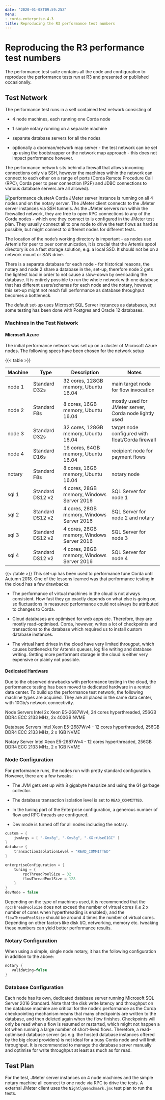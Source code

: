 ```yaml
---
date: '2020-01-08T09:59:25Z'
menu:
- corda-enterprise-4-3
title: Reproducing the R3 performance test numbers
---
```



# Reproducing the R3 performance test numbers

The performance test suite contains all the code and configuration to reproduce the performance tests run at R3 and
            presented or published occasionally.


## Test Network

The performance test runs in a self contained test network consisting of


* 4 node machines, each running one Corda node


* 1 simple notary running on a separate machine


* separate database servers for all the nodes


* optionally a doorman/network map server - the test network can be set up using the bootstrapper or the network map
                        approach - this does not impact performance however.


The performance network sits behind a firewall that allows incoming connections only via SSH, however the machines
                within the network can connect to each other on a range of ports (Corda Remote Procedure Call (RPC), Corda peer to
                peer connection (P2P) and JDBC connections to various database servers are all allowed).

![performance cluster](performance-testing/resources/performance-cluster.png "performance cluster")A Corda JMeter server instance is running on all 4 nodes and on the notary server. The JMeter client connects to the
                JMeter server instances via SSH tunnels. As the JMeter servers run within the firewalled network, they are free to
                open RPC connections to any of the Corda nodes - which one they connect to is configured in the JMeter test plan.
                They usually connect all to one node to drive the test flows as hard as possible, but might connect to different
                nodes for different tests.

The location of the node’s working directory is important - as nodes use Artemis for peer to peer communication, it is
                crucial that the Artemis spool directory is on a fast storage solution, e.g. a local SSD. It should not be on a network
                mount or SAN drive.

There is a separate database for each node - for historical reasons, the notary and node 2 share a database in the,
                set-up, therefore node 2 gets the lightest load in order to not cause a slow-down by overloading the database. It
                is entirely possible to run the whole network with one database that has different users/schemas for each node and the
                notary, however, this set-up might not reach full performance as database throughput becomes a bottleneck.

The default set-up uses Microsoft SQL Server instances as databases, but some testing has been done with Postgres
                and Oracle 12 databases.


### Machines in the Test Network


#### Microsoft Azure

The initial performance network was set up on a cluster of Microsoft Azure nodes. The following specs have been chosen
                        for the network setup


{{< table >}}

|Machine|Type|Description|Notes|
|---------|------------------|-------------------------------------------|---------------------------------------------------------|
|node 1|Standard D32s|32 cores, 128GB memory, Ubuntu 16.04|main target node for  flow invocation|
|node 2|Standard F8s|8 cores, 16GB memory, Ubuntu 16.04|mostly used for JMeter server, Corda node lightly used|
|node 3|Standard D32s|32 cores, 128GB memory, Ubuntu 16.04|target node configured with float/Corda firewall|
|node 4|Standard D16s|16 cores, 64GB memory, Ubuntu 16.04|recipient node for payment flows|
|notary|Standard F8s|8 cores, 16GB memory, Ubuntu 16.04|notary node|
|sql 1|Standard DS12 v2|4 cores, 28GB memory, Windows Server 2016|SQL Server for node 1|
|sql 2|Standard DS12 v2|4 cores, 28GB memory, Windows Server 2016|SQL Server for node 2 and notary|
|sql 3|Standard DS12 v2|4 cores, 28GB memory, Windows Server 2016|SQL Server for node 3|
|sql 4|Standard DS12 v2|4 cores, 28GB memory, Windows Server 2016|SQL Server for node 4|

{{< /table >}}
This set-up has been used to performance tune Corda until Autumn 2018. One of the lessons learned was that performance
                        testing in the cloud has a few drawbacks:


* The performance of virtual machines in the cloud is not always consistent. How fast they go exactly depends on what
                                else is going on, so fluctuations in measured performance could not always be attributed to changes to Corda.


* Cloud databases are optimised for web apps etc. Therefore, they are mostly read-optimised. Corda, however, writes
                                a lot of checkpoints and transactions to the database which required us to install custom database instances.


* The virtual hard drives in the cloud have very limited througput, which causes bottlenecks for Artemis queues,
                                log file writing and database writing. Getting more performant storage in the cloud is either very expensive or
                                plainly not possible.



#### Dedicated Hardware

Due to the observed drawbacks with performance testing in the cloud, the performance testing has been moved to
                        dedicated hardware in a rented data center. To build up the performance test network, the following machine types are
                        acquired. They are all placed in the same data center, with 10Gb/s network connectivity.



Node Servers
Intel  2x Xeon E5-2687Wv4, 24 cores hyperthreaded, 256GB DDR4 ECC 2133 MHz, 2x 400GB NVME


Database Servers
Intel  Xeon E5-2687Wv4 - 12 cores hyperthreaded, 256GB DDR4 ECC 2133 MHz, 2 x 1GB NVME


Notary Server
Intel  Xeon E5-2687Wv4 - 12 cores hyperthreaded, 256GB DDR4 ECC 2133 MHz, 2 x 1GB NVME


### Node Configuration

For performance runs, the nodes run with pretty standard configuration. However, there are a few tweaks:


* The JVM gets set up with 8 gigabyte heapsize and using the G1 garbage collector.


* The database transaction isolation level is set to `READ_COMMITTED`.


* In the tuning part of the Enterprise configuration, a generous number of flow and RPC threads are configured.


* Dev mode is turned off for all nodes including the notary.


```kotlin
custom = {
    jvmArgs = [ "-Xmx8g", "-Xms8g", "-XX:+UseG1GC" ]
}
database {
    transactionIsolationLevel = "READ_COMMITTED"
}

enterpriseConfiguration = {
    tuning = {
        rpcThreadPoolSize = 32
        flowThreadPoolSize = 128
    }
}
devMode = false
```
Depending on the type of machines used, it is recommended that the `rpcThreadPoolSize` does not exceed the number of
                    virtual cores (i.e 2 x number of cores when hyperthreading is enabled), and the `flowThreadPoolSize` should be around
                    4 times the number of virtual cores. Depending on other factors like disk I/O, networking, memory etc. tweaking these
                    numbers can yield better performance results.


### Notary Configuration

When using a simple, single node notary, it has the following configuration in addition to the above:

```kotlin
notary {
   validating=false
}
```

### Database Configuration

Each node has its own, dedicated database server running Microsoft SQL Server 2016 Standard.
                    Note that the disk write latency and throughput on the database machine are critical for the node’s performance as the
                    Corda checkpointing mechanism means that many checkpoints are written to the database, and then deleted again when the
                    flow finishes. Checkpoints will only be read when a flow is resumed or restarted, which might not happen a lot when
                    running a large number of short-lived flows. Therefore, a read-optimised database server (as e.g. the hosted database
                    instances offered by the big cloud providers) is not ideal for a busy Corda node and will limit throughput.
                    It is recommended to manage the database server manually and optimise for write throughput at least as much as for read.


## Test Plan

For the test, JMeter server instances on 4 node machines and the simple notary machine all connect to one node via RPC
                to drive the tests. A external JMeter client uses the `NightlyBenchmark.jmx` test plan to run the tests.



